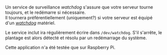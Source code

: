 Un service de surveillance *watchdog* s'assure que votre serveur tourne toujours, et le redémarre si nécessaire.  
Il tournera préférentiellement (uniquement?) si votre serveur est équipé d'un [*watchdog*](https://fr.wikipedia.org/wiki/Chien_de_garde_(informatique)) matériel.

Le service inclut ira régulièrement écrire dans `/dev/watchdog`. S'il s'arrête, le plantage est alors détecté et résolu par un redémarrage du système.

Cette application n'a été testée que sur Raspberry Pi.
